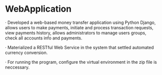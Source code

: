 # WebApplication

· Developed a web-based money transfer application using Python Django, allows users to make payments, initiate and process transaction requests, view payments history, allows administrators to manage users groups, check all accounts info and payments.

· Materialized a RESTful Web Service in the system that settled automated currency conversion.

· For running the program, configure the virtual environment in the zip file is neccessary.

